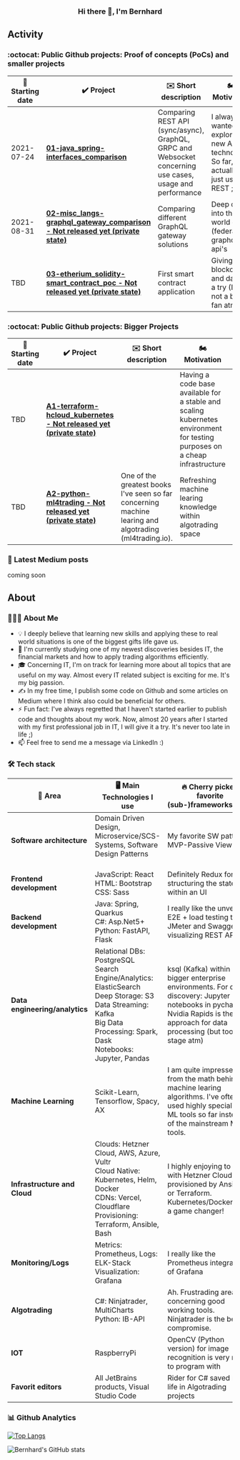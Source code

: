 <div align="center" size> <h3> Hi there 👋, I'm Bernhard </h3> </div>

## Activity

### :octocat: Public Github projects: Proof of concepts (PoCs) and smaller projects
| 📆 Starting date |   ✔️ Project  | ✉️ Short description | 🏍️ Motivation | 🖥️ Main technologies |
| ------------- | ------------- |  ------------- |  ------------- | ------------- |
 | 2021-07-24 | **[01-java_spring-interfaces_comparison](https://github.com/bperun123/01-java_spring-interfaces_comparison)**  | Comparing REST API (sync/async), GraphQL, GRPC and Websocket concerning use cases, usage and performance  | I always wanted to explore new API technology. So far, I 've actually just used REST ;) | Java Spring (API technologies) |
 | 2021-08-31 | **[02-misc_langs-graphql_gateway_comparison - Not released yet (private state)](https://github.com/bperun123/02-misc_langs-graphql_gateway_comparison)**  | Comparing different GraphQL gateway solutions  | Deep dive into the world of (federated) graphql api's | GraphQL / ElasticSearch / PostgreSQL |
 | TBD | **[03-etherium_solidity-smart_contract_poc - Not released yet (private state)](https://github.com/bperun123/03-etherium_solidity-smart_contract_poc)**  | First smart contract application | Giving blockchain and dapps a try (I am not a big fan atm) | Etherium Solidity |


### :octocat: Public Github projects: Bigger Projects
| 📆 Starting date |   ✔️ Project  | ✉️ Short description | 🏍️ Motivation | 🖥️ Main technologies |
| ------------- | ------------- |  ------------- |  ------------- | ------------- |
 | TBD | **[A1-terraform-hcloud_kubernetes - Not released yet (private state)](https://github.com/bperun123/A1-terraform-hcloud_kubernetes)**  |  | Having a code base available for a stable and scaling kubernetes environment for testing purposes on a cheap infrastructure | Terraform, Kubernetes, kubeone |
 | TBD | **[A2-python-ml4trading - Not released yet (private state)](https://github.com/bperun123/A2-python-ml4trading)**  | One of the greatest books I've seen so far concerning machine learing and algotrading (ml4trading.io). | Refreshing machine learing knowledge within algotrading space | Python / scikit-learn / Tensorflow |

### 📯 Latest Medium posts
coming soon

## About

### 👨🏻‍💻  About Me
* 💡  I deeply believe that learning new skills and applying these to real world situations is one of the biggest gifts life gave us.  
* 🌱 I'm currently studying one of my newest discoveries besides IT, the financial markets and how to apply trading algorithms efficiently.  
* 🎓 Concerning IT, I'm on track for learning more about all topics that are useful on my way. Almost every IT related subject is exciting for me. It's my big passion.  
* ✍️ In my free time, I publish some code on Github and some articles on Medium where I think also could be beneficial for others.  
* ⚡ Fun fact: I've always regretted that I haven't started earlier to publish code and thoughts about my work. Now, almost 20 years after I started with my first professional job in IT, I will give it a try. It's never too late in life ;)  
* 📫 Feel free to send me a message via LinkedIn :)

### 🛠️ Tech stack
| 🧱 Area |  🖥️ Main Technologies I use  | :fire: Cherry picked favorite (sub-)frameworks/tools |
| ------------- | ------------- | ------------- |
| **Software architecture**  | Domain Driven Design, Microservice/SCS-Systems, Software Design Patterns &nbsp;&nbsp;&nbsp;&nbsp;&nbsp;&nbsp;&nbsp;&nbsp;&nbsp;&nbsp;&nbsp;&nbsp;&nbsp;&nbsp;&nbsp;&nbsp;&nbsp;&nbsp;&nbsp;&nbsp;&nbsp;&nbsp;&nbsp;&nbsp;&nbsp;&nbsp;&nbsp;&nbsp;&nbsp;&nbsp;&nbsp;&nbsp;&nbsp; | My favorite SW pattern: MVP-Passive View |
| **Frontend development**  | JavaScript: React <br /> HTML: Bootstrap <br /> CSS: Sass | Definitely Redux for structuring the state within an UI |
| **Backend development**  | Java: Spring, Quarkus <br /> C#: Asp.Net5+ <br /> Python: FastAPI, Flask | I really like the unversal E2E + load testing tool JMeter and Swagger for visualizing REST APIs
| **Data engineering/analytics**  | Relational DBs: PostgreSQL <br /> Search Engine/Analytics: ElasticSearch <br /> Deep Storage: S3 <br /> Data Streaming: Kafka <br /> Big Data Processing: Spark, Dask <br /> Notebooks: Jupyter, Pandas | ksql (Kafka) within bigger enterprise environments.  For data discovery: Jupyter notebooks in pycharm. Nvidia Rapids is the best approach for data processing (but too early stage atm)|
| **Machine Learning**  | Scikit-Learn, Tensorflow, Spacy, AX | I am quite impressed from the math behind machine learing algorithms. I've often used highly specialized ML tools so far instead of the mainstream ML tools. |
| **Infrastructure and Cloud**  | Clouds: Hetzner Cloud, AWS, Azure, Vultr <br /> Cloud Native: Kubernetes, Helm, Docker <br /> CDNs: Vercel, Cloudflare <br /> Provisioning: Terraform, Ansible, Bash | I highly enjoying to work with Hetzner Cloud provisioned by Ansible or Terraform. Kubernetes/Docker was a game changer! |
| **Monitoring/Logs**  | Metrics: Prometheus, Logs: ELK-Stack <br /> Visualization: Grafana  | I really like the Prometheus integration of Grafana |
| **Algotrading**  | C#: Ninjatrader, MultiCharts <br /> Python: IB-API | Ah. Frustrading area concerning good working tools. Ninjatrader is the best compromise. |
| **IOT**  | RaspberryPi  | OpenCV (Python version) for image recognition is very nice to program with |
| **Favorit editors**  | All JetBrains products, Visual Studio Code  | Rider for C# saved my life in Algotrading projects|

<!---
| **Blockchain**  | ETH contracts  | |
| **IT-Security**  | Kali Linux + Tools  | |
--->

### :bar_chart: Github Analytics
[![Top Langs](https://github-readme-stats.vercel.app/api/top-langs/?username=bperun123&theme=radical)](https://github.com/anuraghazra/github-readme-stats)

![Bernhard's GitHub stats](https://github-readme-stats.vercel.app/api?username=bperun123&show_icons=true&theme=radical)
